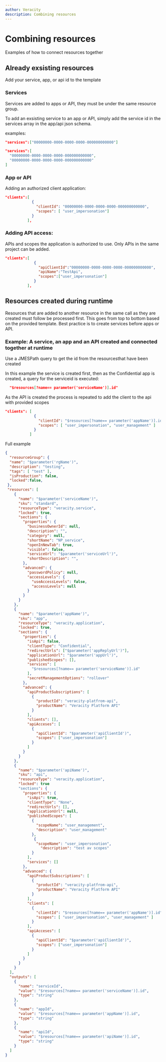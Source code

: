 ```yaml
---
author: Veracity
description: Combining resources
---
```


# Combining resources

Examples of how to connect resources together

## Already exsisting resources

Add your service, app, or api id to the template

### Services
Services are added to apps or API, they must be under the same resource group.

To add an exsisting service to an app or API, simply add the service id in the services array in the app/api json schema.

examples: 

```json
"services":["00000000-0000-0000-0000-000000000000"]
```
```json
"services":[
  "00000000-0000-0000-0000-000000000000",
  "00000000-0000-0000-0000-000000000000"
]
```
### App or API
Adding an authorized client application:
```json
"clients":[
            {
              "clientId": "00000000-0000-0000-0000-000000000000",
              "scopes": [ "user_impersonation"] 
            }
          ],
```
### Adding API access:
APIs and scopes the application is authorized to use. Only APIs in the same project can be added.
```json
"clients":[
             {
               "apiClientId":"00000000-0000-0000-0000-000000000000",
               "apiName":"TestApi",
               "scopes":["user_impersonation"]
             }
          ],
```
## Resources created during runtime
Resources that are added to another resource in the same call as they are created must follow be processed first. This goes from top to bottom based on the provided template.
Best practice is to create services before apps or API.

### Example: A service, an app and an API created and connected together at runtime
Use a JMESPath query to get the id from the resourcesthat have been created

In this example the service is created first, then as the Confidential app is created, a query for the serviceid is executed:
```json
  "$resources[?name== parameter('serviceName')].id"
```
As the API is created the process is repeated to add the client to the api with provided scopes
```json
"clients": [
             {
               "clientId": "$resources[?name== parameter('appName')].id",
               "scopes": [ "user_impersonation", "user_management" ] 
             }
           ]
```
Full example
```json
{
  "resourceGroup": {
  "name": "$parameter('rgName')",
  "description": "testing",
  "tags": [ "test" ],
  "isProduction": false,
  "locked":false,
 },
 "resources": [
    { 
      "name": "$parameter('serviceName')",
      "sku": "standard",
      "resourceType": "veracity.service",
      "locked": true,
      "sections": {
        "properties": {
          "businessOwnerId": null,
          "description": "",
          "category": null,
          "shortName": "NP_service",
          "openInNewTab": true,
          "visible": false,
          "serviceUrl": "$parameter('serviceUrl')",
          "shortDescription": "",
        },
        "advanced": {
          "passwordPolicy": null,
          "accessLevels": {
            "useAccessLevels": false,
            "accessLevels": null
          }
        }
      }
    },
    { 
      "name": "$parameter('appName')",
      "sku": "app",
      "resourceType": "veracity.application",
      "locked": true,
      "sections": {
        "properties": {
          "isApi": false,
          "clientType": "Confidential",
          "redirectUrls": ["$parameter('appReplyUrl')"],
          "applicationUrl": "$parameter('appUrl')",
          "publishedScopes": [],
          "services": [
            "$resources[?name== parameter('serviceName')].id"
          ],
          "secretManagementOptions": "rollover"
        },
        "advanced": {
          "apiProductSubscriptions": [
            {
              "productId": "veracity-platfrom-api",
              "productName": "Veracity Platform API"
            }
          ],
          "clients": [],
          "apiAcceses": [
            {
              "apiClientId": "$parameter('apiClientId')",
              "scopes": ["user_impersonation"]
            }
          ]
        }
      }
    },
    {
      "name": "$parameter('apiName')",
      "sku": "api",
      "resourceType": "veracity.application",
      "locked": true
      "sections": {
        "properties": {
          "isApi": true,
          "clientType": "None",
          "redirectUrls": [],
          "applicationUrl": null,
          "publishedScopes": [
            {
              "scopeName": "user_management",
              "description": "user_management"
            },
	         {
              "scopeName": "user_impersonation",
	            "description": "test av scopes"
            }
          ],
          "services": []
        },
        "advanced": {
          "apiProductSubscriptions": [
            {
              "productId": "veracity-platfrom-api",
              "productName": "Veracity Platform API"
            }
          ],
          "clients": [
            {
              "clientId": "$resources[?name== parameter('appName')].id",
              "scopes": [ "user_impersonation", "user_management" ] 
            }
          ],
          "apiAcceses": [
            {
              "apiClientId": "$parameter('apiClientId')",
              "scopes": ["user_impersonation"]
            }
          ]
        }
      }
    }
  ],
  "outputs": [
    {
      "name": "serviceId",
      "value": "$resources[?name== parameter('serviceName')].id",
      "type": "string"
    },
    {
      "name": "appId",
      "value": "$resources[?name== parameter('appName')].id",
      "type": "string"
    },
    {
      "name": "apiId",
      "value": "$resources[?name== parameter('apiName')].id",
      "type": "string"
    }
  ]
}
```
